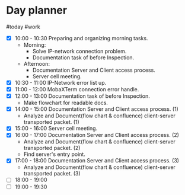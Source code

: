 # Day planner

#today #work 

- [x] 10:00 - 10:30 Preparing and organizing morning tasks.
	- Morning:
		- Solve IP-network connection problem.
		- Documentation task of before Inspection.
	- Afternoon:
		- Documentation Server and Client access process.
		- Server cell meeting.
- [x] 10:30 - 11:00 IP-Network error list up.
- [x] 11:00 - 12:00 MobaXTerm connection error handle. 
- [x] 12:00 - 13:00 Documentation task of before Inspection.
	- Make flowchart for readable docs. 
- [x] 14:00 - 15:00 Documentation Server and Client access process. (1)
	- Analyze and Document(flow chart & confluence) client-server transported packet. (1)
- [x] 15:00 - 16:00 Server cell meeting.
- [x] 16:00 - 17:00 Documentation Server and Client access process. (2)
	- Analyze and Document(flow chart & confluence) client-server transported packet. (2)
	- Find server's entry point.
- [x] 17:00 - 18:00 Documentation Server and Client access process. (3)
	- Analyze and Document(flow chart & confluence) client-server transported packet. (3)
- [ ] 18:00 - 19:00 
- [ ] 19:00 - 19:30 
